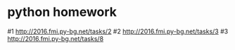 # python homework

\#1 http://2016.fmi.py-bg.net/tasks/2
\#2 http://2016.fmi.py-bg.net/tasks/3
\#3 http://2016.fmi.py-bg.net/tasks/8
